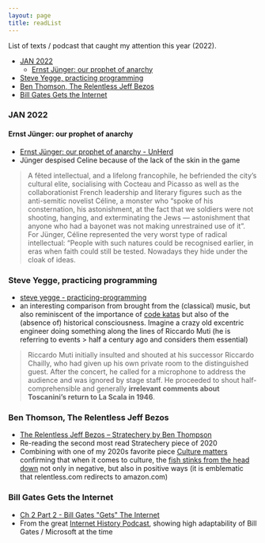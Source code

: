 ```yaml
---
layout: page
title: readList
---
```


List of texts / podcast that caught my attention this year (2022).

<!-- TOC -->

- [JAN 2022](#jan-2022)
    - [Ernst Jünger: our prophet of anarchy](#ernst-jünger-our-prophet-of-anarchy)
- [Steve Yegge, practicing programming](#steve-yegge-practicing-programming)
- [Ben Thomson, The Relentless Jeff Bezos](#ben-thomson-the-relentless-jeff-bezos)
- [Bill Gates Gets the Internet](#bill-gates-gets-the-internet)

<!-- /TOC -->

### JAN 2022
#### Ernst Jünger: our prophet of anarchy
* [Ernst Jünger: our prophet of anarchy - UnHerd](https://unherd.com/2021/12/ernst-junger-our-prophet-of-anarchy/)
* Jünger despised Celine because of the lack of the skin in the game
> A fêted intellectual, and a lifelong francophile, he befriended the city’s cultural elite, socialising with Cocteau and Picasso as well as the collaborationist French leadership and literary figures such as the anti-semitic novelist Céline, a monster who “spoke of his consternation, his astonishment, at the fact that we soldiers were not shooting, hanging, and exterminating the Jews — astonishment that anyone who had a bayonet was not making unrestrained use of it”. For Jünger, Céline represented the very worst type of radical intellectual: “People with such natures could be recognised earlier, in eras when faith could still be tested. Nowadays they hide under the cloak of ideas.

### Steve Yegge, practicing programming
* [steve yegge - practicing-programming](https://sites.google.com/site/steveyegge2/practicing-programming)
* an interesting comparison from brought from the (classical) music, but also reminiscent of the importance of [code katas](http://codekata.com/kata/codekata-how-it-started/) but also of the (absence of) historical consciousness. Imagine a crazy old excentric engineer doing something along the lines of Riccardo Muti (he is referring to events > half a century ago and considers them essential)

> Riccardo Muti initially insulted and shouted at his successor Riccardo Chailly, who had given up his own private room to the distinguished guest. After the concert, he called for a microphone to address the audience and was ignored by stage staff. He proceeded to shout half-comprehensible and generally **irrelevant comments about Toscanini’s return to La Scala in 1946**.

### Ben Thomson, The Relentless Jeff Bezos
* [The Relentless Jeff Bezos – Stratechery by Ben Thompson](https://stratechery.com/2021/the-relentless-jeff-bezos/)
* Re-reading the second most read Stratechery piece of 2020
* Combining with one of my 2020s favorite piece [Culture matters](https://danluu.com/culture/) confirming that when it comes to culture, the [fish stinks from the head down](https://www.phrases.org.uk/meanings/fish-rot-from-the-head-down.html) not only in negative, but also in positive ways (it is emblematic that relentless.com redirects to amazon.com)

### Bill Gates Gets the Internet
* [Ch 2 Part 2 - Bill Gates "Gets" The Internet](https://www.youtube.com/watch?v=jnmrSvU9_ug)
* From the great [Internet History Podcast](http://www.internethistorypodcast.com/), showing high adaptability of Bill Gates / Microsoft at the time